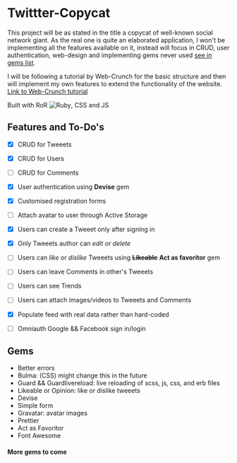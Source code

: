 # Twittter-Copycat


This project will be as stated in the title a copycat of well-known social network giant. As the real one is quite an elaborated application, I won't be implementing all the features available on it, instead will focus in CRUD, user authentication, web-design and implementing gems never used [see in gems list](#gems).

I will be following a tutorial by Web-Crunch for the basic structure and then will implement my own features to extend the functionality of the website. 
[Link to Web-Crunch tutorial](https://web-crunch.com/posts/lets-build-with-ruby-on-rails-a-twitter-clone)

Built with RoR ![Ruby](https://cdn.emojidex.com/emoji/mdpi/Ruby.png "Ruby"), CSS and JS

## Features and To-Do's

- [x] CRUD for Tweeets
- [x] CRUD for Users
- [ ] CRUD for Comments
- [x] User authentication using **Devise** gem
- [x] Customised registration forms
- [ ] Attach avatar to user through Active Storage
- [x] Users can create a Tweeet only after signing in
- [x] Only Tweeets author can *edit or delete* 
- [ ] Users can *like* or *dislike* Tweeets using ~~**Likeable**~~ **Act as favoritor** gem
- [ ] Users can leave Comments in other's Tweeets
- [ ] Users can see Trends
- [ ] Users can attach images/videos to Tweeets and Comments
- [x] Populate feed with real data rather than hard-coded
- [ ] Omniauth Google && Facebook sign in/login


## Gems

* Better errors
* Bulma: (CSS) might change this in the future
* Guard && Guardlivereload: live reloading of scss, js, css, and erb files
* Likeable or Opinion: like or dislike tweeets
* Devise
* Simple form
* Gravatar: avatar images
* Prettier
* Act as Favoritor
* Font Awesome
#### More gems to come
